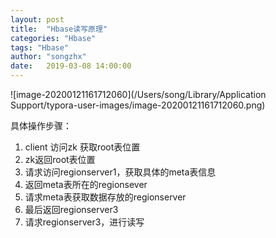 ```yaml
---
layout: post
title:  "Hbase读写原理"
categories: "Hbase"
tags: "Hbase"
author: "songzhx"
date:   2019-03-08 14:00:00
---
```




![image-20200121161712060](/Users/song/Library/Application Support/typora-user-images/image-20200121161712060.png)



具体操作步骤：

1. client  访问zk 获取root表位置
2. zk返回root表位置
3. 请求访问regionserver1，获取具体的meta表信息
4. 返回meta表所在的regionsever
5. 请求meta表获取数据存放的regionserver
6. 最后返回regionserver3
7. 请求regionserver3，进行读写